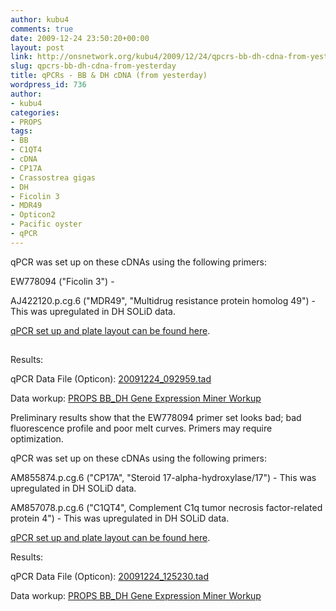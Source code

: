 ```yaml
---
author: kubu4
comments: true
date: 2009-12-24 23:50:20+00:00
layout: post
link: http://onsnetwork.org/kubu4/2009/12/24/qpcrs-bb-dh-cdna-from-yesterday/
slug: qpcrs-bb-dh-cdna-from-yesterday
title: qPCRs - BB & DH cDNA (from yesterday)
wordpress_id: 736
author:
- kubu4
categories:
- PROPS
tags:
- BB
- C1QT4
- cDNA
- CP17A
- Crassostrea gigas
- DH
- Ficolin 3
- MDR49
- Opticon2
- Pacific oyster
- qPCR
---
```


qPCR was set up on these cDNAs using the following primers:

EW778094 ("Ficolin 3") -

AJ422120.p.cg.6 ("MDR49", "Multidrug resistance protein homolog 49") - This was upregulated in DH SOLiD data.

[qPCR set up and plate layout can be found here](http://eagle.fish.washington.edu/Arabidopsis/Notebook%20Workup%20Files/20091224-02.jpg).



## 



Results:

qPCR Data File (Opticon): [20091224_092959.tad](http://eagle.fish.washington.edu/Arabidopsis/qPCR/Opticon/20091224_092959.tad)

Data workup: [PROPS BB_DH Gene Expression Miner Workup](https://docs.google.com/spreadsheet/ccc?key=0AmS_90rPaQMzdHNfWS1oUHUxNFNwci1zcmhhWjhzZnc&usp=sharing)

Preliminary results show that the EW778094 primer set looks bad; bad fluorescence profile and poor melt curves. Primers may require optimization.





qPCR was set up on these cDNAs using the following primers:

AM855874.p.cg.6 ("CP17A", "Steroid 17-alpha-hydroxylase/17") - This was upregulated in DH SOLiD data.

AM857078.p.cg.6 ("C1QT4", Complement C1q tumor necrosis factor-related protein 4") - This was upregulated in DH SOLiD data.

[qPCR set up and plate layout can be found here](http://eagle.fish.washington.edu/Arabidopsis/Notebook%20Workup%20Files/20091224-03.jpg).

Results:

qPCR Data File (Opticon): [20091224_125230.tad](http://eagle.fish.washington.edu/Arabidopsis/qPCR/Opticon/20091224_125230.tad)

Data workup: [PROPS BB_DH Gene Expression Miner Workup](https://docs.google.com/spreadsheet/ccc?key=0AmS_90rPaQMzdHNfWS1oUHUxNFNwci1zcmhhWjhzZnc&usp=sharing)


